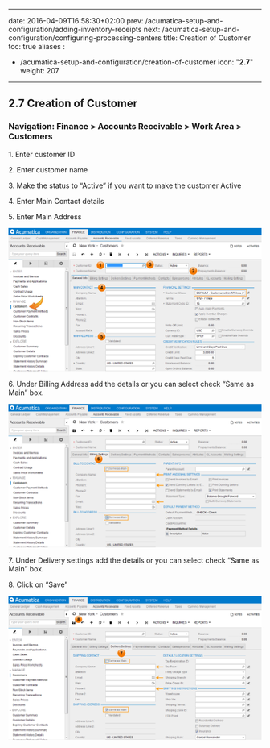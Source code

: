 
---
date: 2016-04-09T16:58:30+02:00
prev: /acumatica-setup-and-configuration/adding-inventory-receipts
next: /acumatica-setup-and-configuration/configuring-processing-centers
title: Creation of Customer
toc: true
aliases :
  - /acumatica-setup-and-configuration/creation-of-customer
icon: "<b>2.7</b>"
weight: 207
---

## 2.7 Creation of Customer

### Navigation: Finance > Accounts Receivable > Work Area > Customers

<p>1. Enter customer ID</p>

<p>2. Enter customer name</p>

<p>3. Make the status to “Active” if you want to make the customer Active</p>

<p>4. Enter Main Contact details</p>

<p>5. Enter Main Address</p>

![creation-of-customer](images/creation-of-customer-1.png?classes=shadow)

<p>6. Under Billing Address add the details or you can select check “Same as Main” box.</p>

![creation-of-customer](images/creation-of-customer-2.png?classes=shadow)

<p>7. Under Delivery settings add the details or you can select check “Same as Main” box.</p>

<p>8. Click on “Save”</p>

![creation-of-customer](images/creation-of-customer-3.png?classes=shadow)
